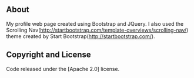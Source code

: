## About

My profile web page created using Bootstrap and JQuery. I also used the Scrolling Nav(http://startbootstrap.com/template-overviews/scrolling-nav/) theme created by Start Bootstrap(http://startbootstrap.com/).

## Copyright and License

Code released under the [Apache 2.0] license.